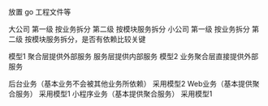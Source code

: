 放置 go 工程文件等


大公司
    第一级 按业务拆分
    第二级 按模块服务拆分
小公司
    第一级 按业务拆分
    第二级 按模块服务拆分，是否有依赖比较关键

模型1
    聚合层提供外部服务
    服务层提供内部服务
模型2
    业务聚合层直接提供外部服务

后台业务（基本业务不会被其他业务所依赖）
    采用模型2
Web业务（基本提供聚合服务）
    采用模型1
小程序业务（基本提供聚合服务）
    采用模型1
